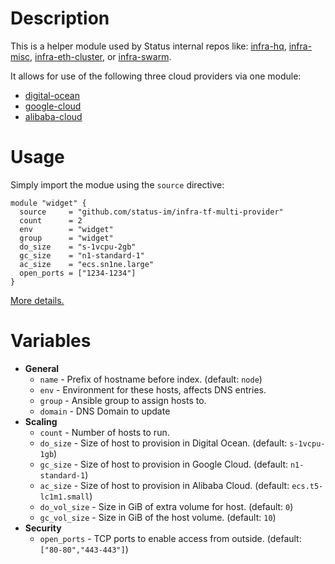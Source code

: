# Description

This is a helper module used by Status internal repos like: [infra-hq](https://github.com/status-im/infra-hq), [infra-misc](https://github.com/status-im/infra-misc), [infra-eth-cluster](https://github.com/status-im/infra-eth-cluster), or [infra-swarm](https://github.com/status-im/infra-swarm).

It allows for use of the following three cloud providers via one module:
* [digital-ocean](https://github.com/status-im/infra-tf-digital-ocean)
* [google-cloud](https://github.com/status-im/infra-tf-google-cloud)
* [alibaba-cloud](https://github.com/status-im/infra-tf-alibaba-cloud)

# Usage

Simply import the modue using the `source` directive:
```hcl
module "widget" {
  source     = "github.com/status-im/infra-tf-multi-provider"
  count      = 2
  env        = "widget"
  group      = "widget"
  do_size    = "s-1vcpu-2gb"
  gc_size    = "n1-standard-1"
  ac_size    = "ecs.sn1ne.large"
  open_ports = ["1234-1234"]
}
```
[More details.](https://www.terraform.io/docs/modules/sources.html#github)

# Variables

* __General__
  * `name` - Prefix of hostname before index. (default: `node`)
  * `env` - Environment for these hosts, affects DNS entries.
  * `group` - Ansible group to assign hosts to.
  * `domain` - DNS Domain to update
* __Scaling__
  * `count` - Number of hosts to run.
  * `do_size` - Size of host to provision in Digital Ocean. (default: `s-1vcpu-1gb`)
  * `gc_size` - Size of host to provision in Google Cloud. (default: `n1-standard-1`)
  * `ac_size` - Size of host to provision in Alibaba Cloud. (default: `ecs.t5-lc1m1.small`)
  * `do_vol_size` - Size in GiB of extra volume for host. (default: `0`)
  * `gc_vol_size` - Size in GiB of the host volume. (default: `10`)
* __Security__
  * `open_ports` - TCP ports to enable access from outside. (default: `["80-80","443-443"]`)
